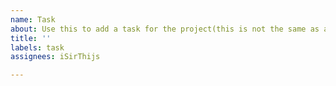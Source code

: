 ```yaml
---
name: Task
about: Use this to add a task for the project(this is not the same as an assignment)
title: ''
labels: task
assignees: iSirThijs

---
```



